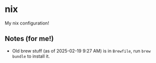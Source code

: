 # nix

My nix configuration!

## Notes (for me!)

- Old brew stuff (as of 2025-02-19 9:27 AM) is in `Brewfile`, run `brew bundle` to install it.
